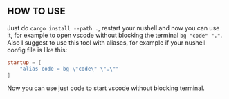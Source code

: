 ## HOW TO USE
Just do `cargo install --path .`, restart your nushell and now you can 
use it, for example to open vscode without blocking the terminal `bg "code" "."`.
Also I suggest to use this tool with aliases, for example if your nushell config file is like
this:
```toml
startup = [
	"alias code = bg \"code\" \".\""
]
```
Now you can use just code to start vscode without blocking terminal.

